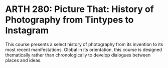# ARTH 280: Picture That: History of Photography from Tintypes to Instagram

This course presents a select history of photography from its invention to its most recent manifestations. Global in its orientation, this course is designed thematically rather than chronologically to develop dialogues between places and ideas.